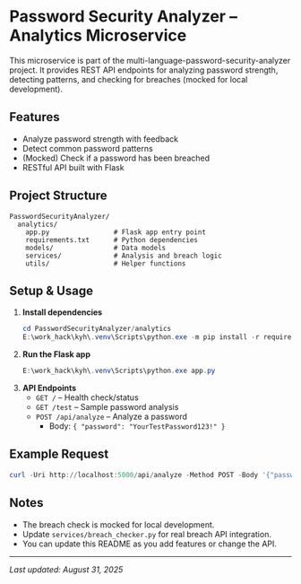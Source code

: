 # Password Security Analyzer – Analytics Microservice

This microservice is part of the multi-language-password-security-analyzer project. It provides REST API endpoints for analyzing password strength, detecting patterns, and checking for breaches (mocked for local development).

## Features
- Analyze password strength with feedback
- Detect common password patterns
- (Mocked) Check if a password has been breached
- RESTful API built with Flask

## Project Structure
```
PasswordSecurityAnalyzer/
  analytics/
    app.py                # Flask app entry point
    requirements.txt      # Python dependencies
    models/               # Data models
    services/             # Analysis and breach logic
    utils/                # Helper functions
```

## Setup & Usage
1. **Install dependencies**
   ```powershell
   cd PasswordSecurityAnalyzer/analytics
   E:\work_hack\kyh\.venv\Scripts\python.exe -m pip install -r requirements.txt
   ```
2. **Run the Flask app**
   ```powershell
   E:\work_hack\kyh\.venv\Scripts\python.exe app.py
   ```
3. **API Endpoints**
   - `GET /` – Health check/status
   - `GET /test` – Sample password analysis
   - `POST /api/analyze` – Analyze a password
     - Body: `{ "password": "YourTestPassword123!" }`

## Example Request
```powershell
curl -Uri http://localhost:5000/api/analyze -Method POST -Body '{"password":"YourTestPassword123!"}' -ContentType "application/json"
```

## Notes
- The breach check is mocked for local development.
- Update `services/breach_checker.py` for real breach API integration.
- You can update this README as you add features or change the API.

---

_Last updated: August 31, 2025_
